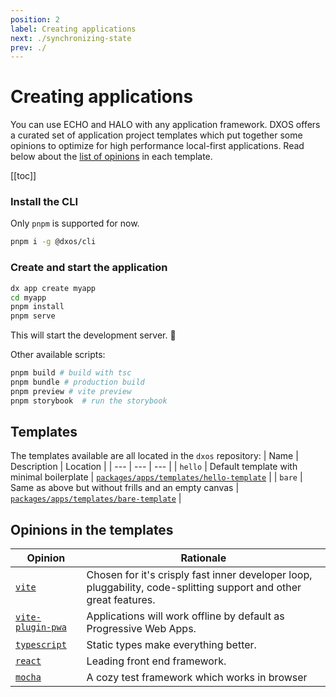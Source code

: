 ```yaml
---
position: 2
label: Creating applications
next: ./synchronizing-state
prev: ./
---
```

# Creating applications

You can use ECHO and HALO with any application framework. DXOS offers a curated set of application project templates which put together some opinions to optimize for high performance local-first applications. Read below about the [list of opinions](#template-opinions) in each template.

[[toc]]
### Install the CLI

Only `pnpm` is supported for now.

```bash
pnpm i -g @dxos/cli
```

### Create and start the application

```bash
dx app create myapp
cd myapp
pnpm install
pnpm serve
```

This will start the development server. :clap:

Other available scripts:

```bash
pnpm build # build with tsc
pnpm bundle # production build
pnpm preview # vite preview
pnpm storybook  # run the storybook
```

## Templates

The templates available are all located in the `dxos` repository:
| Name | Description | Location |
| --- | --- | --- |
| `hello` <Badge text="default" type="tip" vertical="middle" /> | Default template with minimal boilerplate | [`packages/apps/templates/hello-template`](https://github.com/dxos/dxos/tree/main/packages/apps/templates/hello-template) |
| `bare` | Same as above but without frills and an empty canvas | [`packages/apps/templates/bare-template`](https://github.com/dxos/dxos/tree/main/packages/apps/templates/bare-template) |

## Opinions in the templates

| Opinion | Rationale |
| --- | --- |
| [`vite`](https://vitejs.dev/) | Chosen for it's crisply fast inner developer loop, pluggability, code-splitting support and other great features. |
| [`vite-plugin-pwa`](https://github.com/vite-pwa/vite-plugin-pwa) | Applications will work offline by default as Progressive Web Apps. |
| [`typescript`]() | Static types make everything better. |
| [`react`]() | Leading front end framework. |
| [`mocha`]() | A cozy test framework which works in browser |
